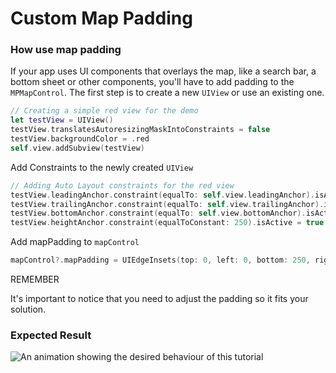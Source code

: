 # Custom Map Padding

### How use map padding[​](https://docs.mapsindoors.com/Map/Map%20Styling/custom-map-padding#how-use-map-padding) <a href="#how-use-map-padding" id="how-use-map-padding"></a>

If your app uses UI components that overlays the map, like a search bar, a bottom sheet or other components, you'll have to add padding to the `MPMapControl`. The first step is to create a new `UIView` or use an existing one.

```swift
// Creating a simple red view for the demo
let testView = UIView()
testView.translatesAutoresizingMaskIntoConstraints = false
testView.backgroundColor = .red
self.view.addSubview(testView)
```

Add Constraints to the newly created `UIView`

```swift
// Adding Auto Layout constraints for the red view
testView.leadingAnchor.constraint(equalTo: self.view.leadingAnchor).isActive = true
testView.trailingAnchor.constraint(equalTo: self.view.trailingAnchor).isActive = true
testView.bottomAnchor.constraint(equalTo: self.view.bottomAnchor).isActive = true
testView.heightAnchor.constraint(equalToConstant: 250).isActive = true
```

Add mapPadding to `mapControl`

```swift
mapControl?.mapPadding = UIEdgeInsets(top: 0, left: 0, bottom: 250, right: 0) 
```

REMEMBER

It's important to notice that you need to adjust the padding so it fits your solution.

### Expected Result[​](https://docs.mapsindoors.com/Map/Map%20Styling/custom-map-padding#expected-result) <a href="#expected-result" id="expected-result"></a>

![An animation showing the desired behaviour of this tutorial](https://docs.mapsindoors.com/img/getting-started/ios-map-padding.png)
